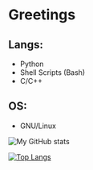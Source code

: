 
# Greetings

## Langs:
- Python
- Shell Scripts (Bash)
- C/C++

## OS:
- GNU/Linux

![My GitHub stats](https://github-readme-stats.vercel.app/api?username=lukasx999&show_icons=true&theme=tokyonight)


[![Top Langs](https://github-readme-stats.vercel.app/api/top-langs/?username=lukasx999&layout=donut)](https://github.com/anuraghazra/github-readme-stats)
